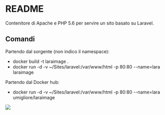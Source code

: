 # README #

Contenitore di Apache e PHP 5.6 per servire un sito basato su Laravel.

## Comandi ##

Partendo dal sorgente (non indico il namespace):
- docker build -t laraimage .
- docker run -d -v ~/Sites/laravel:/var/www/html -p 80:80 --name=lara laraimage

Partendo dal Docker hub:
- docker run -d -v ~/Sites/laravel:/var/www/html -p 80:80 --name=lara umigliore/laraimage

[![](https://images.microbadger.com/badges/version/umigliore/laraimage.svg)](https://microbadger.com/images/umigliore/laraimage "Get your own version badge on microbadger.com")
